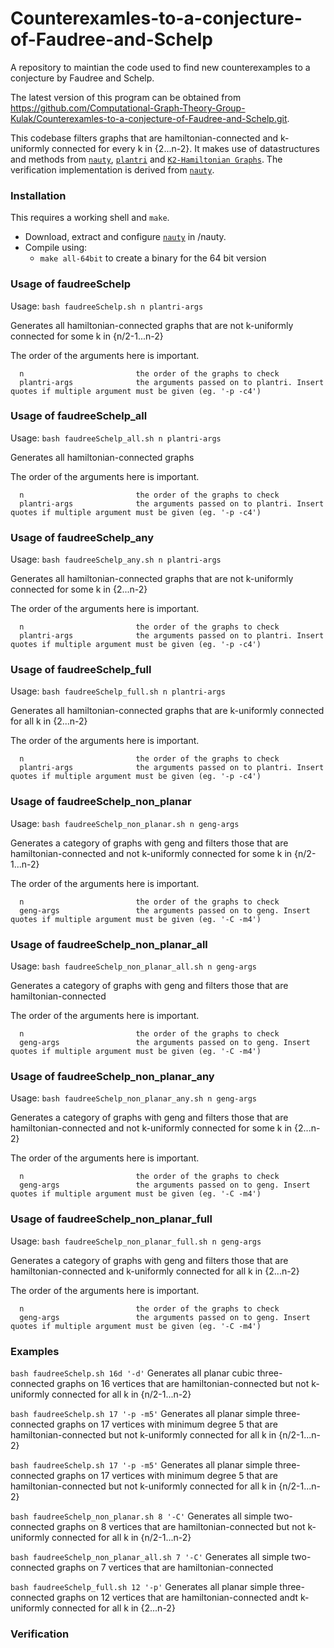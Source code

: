 # Counterexamles-to-a-conjecture-of-Faudree-and-Schelp
A repository to maintian the code used to find new counterexamples to a conjecture by Faudree and Schelp.

The latest version of this program can be obtained from <https://github.com/Computational-Graph-Theory-Group-Kulak/Counterexamles-to-a-conjecture-of-Faudree-and-Schelp.git>.

This codebase filters graphs that are hamiltonian-connected and k-uniformly connected for every k in {2...n-2}. It makes use of datastructures and methods from [`nauty`](https://pallini.di.uniroma1.it/), [`plantri`](https://users.cecs.anu.edu.au/~bdm/plantri/) and [`K2-Hamiltonian Graphs`](https://github.com/JarneRenders/K2-Hamiltonian-Graphs). The verification implementation is derived from [`nauty`](https://pallini.di.uniroma1.it/).

### Installation

This requires a working shell and `make`.

- Download, extract and configure [`nauty`](https://pallini.di.uniroma1.it/) in /nauty.
- Compile using: 
	* `make all-64bit` to create a binary for the 64 bit version

### Usage of faudreeSchelp

Usage: `bash faudreeSchelp.sh n plantri-args`

Generates all hamiltonian-connected graphs that are not k-uniformly connected for some k in {n/2-1...n-2}

The order of the arguments here is important.
```
  n                         the order of the graphs to check
  plantri-args              the arguments passed on to plantri. Insert quotes if multiple argument must be given (eg. '-p -c4')
```

### Usage of faudreeSchelp_all

Usage: `bash faudreeSchelp_all.sh n plantri-args`

Generates all hamiltonian-connected graphs 

The order of the arguments here is important.
```
  n                         the order of the graphs to check
  plantri-args              the arguments passed on to plantri. Insert quotes if multiple argument must be given (eg. '-p -c4')
```

### Usage of faudreeSchelp_any

Usage: `bash faudreeSchelp_any.sh n plantri-args`

Generates all hamiltonian-connected graphs that are not k-uniformly connected for some k in {2...n-2}

The order of the arguments here is important.
```
  n                         the order of the graphs to check
  plantri-args              the arguments passed on to plantri. Insert quotes if multiple argument must be given (eg. '-p -c4')
```

### Usage of faudreeSchelp_full

Usage: `bash faudreeSchelp_full.sh n plantri-args`

Generates all hamiltonian-connected graphs that are k-uniformly connected for all k in {2...n-2}

The order of the arguments here is important.
```
  n                         the order of the graphs to check
  plantri-args              the arguments passed on to plantri. Insert quotes if multiple argument must be given (eg. '-p -c4')
```

### Usage of faudreeSchelp_non_planar

Usage: `bash faudreeSchelp_non_planar.sh n geng-args`

Generates a category of graphs with geng and filters those that are hamiltonian-connected and not k-uniformly connected for some k in {n/2-1...n-2}

The order of the arguments here is important.
```
  n                         the order of the graphs to check
  geng-args                 the arguments passed on to geng. Insert quotes if multiple argument must be given (eg. '-C -m4')
```

### Usage of faudreeSchelp_non_planar_all

Usage: `bash faudreeSchelp_non_planar_all.sh n geng-args`

Generates a category of graphs with geng and filters those that are hamiltonian-connected

The order of the arguments here is important.
```
  n                         the order of the graphs to check
  geng-args                 the arguments passed on to geng. Insert quotes if multiple argument must be given (eg. '-C -m4')
```

### Usage of faudreeSchelp_non_planar_any

Usage: `bash faudreeSchelp_non_planar_any.sh n geng-args`

Generates a category of graphs with geng and filters those that are hamiltonian-connected and not k-uniformly connected for some k in {2...n-2}

The order of the arguments here is important.
```
  n                         the order of the graphs to check
  geng-args                 the arguments passed on to geng. Insert quotes if multiple argument must be given (eg. '-C -m4')
```

### Usage of faudreeSchelp_non_planar_full

Usage: `bash faudreeSchelp_non_planar_full.sh n geng-args`

Generates a category of graphs with geng and filters those that are hamiltonian-connected and k-uniformly connected for all k in {2...n-2}

The order of the arguments here is important.
```
  n                         the order of the graphs to check
  geng-args                 the arguments passed on to geng. Insert quotes if multiple argument must be given (eg. '-C -m4')
```

### Examples

`bash faudreeSchelp.sh 16d '-d'`
Generates all planar cubic three-connected graphs on 16 vertices that are hamiltonian-connected but not k-uniformly connected for all k in {n/2-1...n-2}

`bash faudreeSchelp.sh 17 '-p -m5'`
Generates all planar simple three-connected graphs on 17 vertices with minimum degree 5 that are hamiltonian-connected but not k-uniformly connected for all k in {n/2-1...n-2}

`bash faudreeSchelp.sh 17 '-p -m5'`
Generates all planar simple three-connected graphs on 17 vertices with minimum degree 5 that are hamiltonian-connected but not k-uniformly connected for all k in {n/2-1...n-2}

`bash faudreeSchelp_non_planar.sh 8 '-C'`
Generates all simple two-connected graphs on 8 vertices that are hamiltonian-connected but not k-uniformly connected for all k in {n/2-1...n-2}

`bash faudreeSchelp_non_planar_all.sh 7 '-C'`
Generates all simple two-connected graphs on 7 vertices that are hamiltonian-connected

`bash faudreeSchelp_full.sh 12 '-p'`
Generates all planar simple three-connected graphs on 12 vertices that are hamiltonian-connected andt k-uniformly connected for all k in {2...n-2}

### Verification

